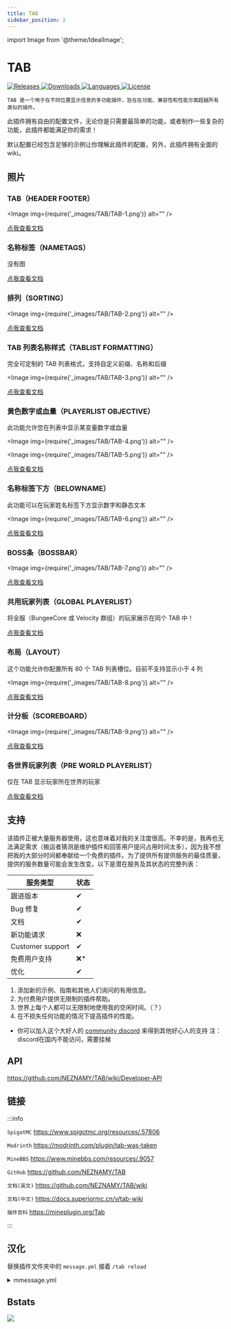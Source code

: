 ```yaml
---
title: TAB
sidebar_position: 2
---
```


import Image from '@theme/IdealImage';

# TAB

<a href="https://github.com/NEZNAMY/TAB/releases">
  <img src="https://img.shields.io/github/v/release/NEZNAMY/TAB" class="stylish-image" alt="Releases" />
</a>
<a href="https://www.spigotmc.org/resources/.57806">
  <img src="https://img.shields.io/spiget/downloads/57806?label=Downloads" class="stylish-image" alt="Downloads" />
</a>
<a href="https://github.com/NEZNAMY/TAB">
  <img src="https://img.shields.io/github/languages/code-size/NEZNAMY/TAB" class="stylish-image" alt="Languages" />
</a>
<a href="https://github.com/NEZNAMY/TAB/blob/main/LICENSE">
  <img src="https://img.shields.io/github/license/NEZNAMY/TAB" class="stylish-image" alt="License" />
</a>

```text
TAB 是一个用于在不同位置显示信息的多功能插件，旨在在功能、兼容性和性能方面超越所有类似的插件。
```

此插件拥有自由的配置文件，无论你是只需要最简单的功能，或者制作一些复杂的功能，此插件都能满足你的需求！

默认配置已经包含足够的示例让你理解此插件的配置，另外，此插件拥有全面的 wiki。

## 照片

### TAB（HEADER FOOTER）

<Image img={require('_images/TAB/TAB-1.png')} alt="" />

[点我查看文档](https://docs.superiormc.cn/v/tab-wiki/core-features/tab-de-ding-bu-he-di-bu)

### 名称标签（NAMETAGS）

没有图

[点我查看文档](https://docs.superiormc.cn/v/tab-wiki/core-features/ming-cheng-biao-qian)

### 排列（SORTING）

<Image img={require('_images/TAB/TAB-2.png')} alt="" />

[点我查看文档](https://docs.superiormc.cn/v/tab-wiki/core-features/pai-lie)

### TAB 列表名称样式（TABLIST FORMATTING）​

完全可定制的 TAB 列表格式，支持自定义前缀、名称和后缀

<Image img={require('_images/TAB/TAB-3.png')} alt="" />

[点我查看文档](https://docs.superiormc.cn/v/tab-wiki/core-features/tab-lie-biao-ming-cheng-yang-shi)

### 黄色数字或血量（PLAYERLIST OBJECTIVE）

此功能允许您在列表中显示某变量数字或血量

<Image img={require('_images/TAB/TAB-4.png')} alt="" />

<Image img={require('_images/TAB/TAB-5.png')} alt="" />

[点我查看文档](https://docs.superiormc.cn/v/tab-wiki/core-features/huang-se-shu-zi)

### 名称标签下方（BELOWNAME）​

此功能可以在玩家姓名标签下方显示数字和静态文本

<Image img={require('_images/TAB/TAB-6.png')} alt="" />

[点我查看文档](https://docs.superiormc.cn/v/tab-wiki/core-features/ming-cheng-biao-qian-xia-fang)

### BOSS条（BOSSBAR）

<Image img={require('_images/TAB/TAB-7.png')} alt="" />

[点我查看文档](https://docs.superiormc.cn/v/tab-wiki/core-features/boss-tiao)

### 共用玩家列表（GLOBAL PLAYERLIST）​

将全服（BungeeCore 或 Velocity 群组）的玩家展示在同个 TAB 中！

[点我查看文档](https://docs.superiormc.cn/v/tab-wiki/core-features/gong-yong-wan-jia-lie-biao)

### 布局（LAYOUT）

这个功能允许你配置所有 80 个 TAB 列表槽位。目前不支持显示小于 4 列

<Image img={require('_images/TAB/TAB-8.png')} alt="" />

[点我查看文档](https://docs.superiormc.cn/v/tab-wiki/core-features/bu-ju)

### 计分板（SCOREBOARD）

<Image img={require('_images/TAB/TAB-9.png')} alt="" />

[点我查看文档](https://docs.superiormc.cn/v/tab-wiki/core-features/ji-fen-ban)

### 各世界玩家列表（PRE WORLD PLAYERLIST）​

仅在 TAB 显示玩家所在世界的玩家

[点我查看文档](https://docs.superiormc.cn/v/tab-wiki/core-features/ge-shi-jie-wan-jia-lie-biao)

## 支持

该插件正被大量服务器使用，这也意味着对我的关注度很高。不幸的是，我再也无法满足需求（搬运者猜测是维护插件和回答用户提问占用时间太多），因为我不想把我的大部分时间都奉献给一个免费的插件。为了提供所有提供服务的最佳质量，提供的服务数量可能会发生改变。以下是潜在服务及其状态的完整列表：

| 服务类型         | 状态 |
| ---------------- | ---- |
| 跟进版本         | ✔   |
| Bug 修复         | ✔   |
| 文档             | ✔   |
| 新功能请求       | ❌  |
| Customer support | ✔   |
| 免费用户支持     | ❌* |
| 优化             | ✔   |

1. 添加新的示例、指南和其他人们询问的有用信息。
2. 为付费用户提供无限制的插件帮助。
3. 世界上每个人都可以无限制地使用我的空闲时间。（？）
4. 在不损失任何功能的情况下提高插件的性能。

* 你可以加入这个大好人的 [community discord](https://discord.gg/YPqXt63YQj) 来得到其他好心人的支持
注：discord在国内不能访问，需要挂梯

## API

https://github.com/NEZNAMY/TAB/wiki/Developer-API

## 链接

:::info

`SpigotMC` https://www.spigotmc.org/resources/.57806

`Modrinth` https://modrinth.com/plugin/tab-was-taken

`MineBBS` https://www.minebbs.com/resources/.9057

`GitHub` https://github.com/NEZNAMY/TAB

`文档(英文)` https://github.com/NEZNAMY/TAB/wiki

`文档(中文)` https://docs.superiormc.cn/v/tab-wiki

`插件百科` https://mineplugin.org/Tab

:::

## 汉化

替换插件文件夹中的 `message.yml` 接着 `/tab reload`

<details>
    <summary>mmessage.yml</summary>

```YAML
announce-command-usage: |-
  用法: /tab announce <种类> <名称> <长度>
  当前支持种类: &lbar, scoreboard
bossbar-feature-not-enabled: '&c想使用此指令，必须先开启bossbar功能'
bossbar-announce-command-usage: '用法: /tab announce bar <bar name> <length>'
bossbar-not-found: '&c拥有此名称的bossbar未找到 "%name%"'
bossbar-already-announced: '&c这条bossbar已被广播'
group-data-removed: '&3[TAB] 组 &e%group% &3中的全部数据已清除'
group-value-assigned: '&3[TAB] %property% ''&r%value%&r&3'' 已被添加至组 &e%group%'
group-value-removed: '&3[TAB] %property% 已被从组 &e%group% &3中移除'
user-data-removed: '&3[TAB] 玩家 &e%player% &3的全部数据已清除'
user-value-assigned: '&3[TAB] %property% ''&r%value%&r&3'' 已被添加至玩家 &e%player%'
user-value-removed: '&3[TAB] %property% 已被从玩家 &e%player% &3中移除'
parse-command-usage: '用法: /tab parse <玩家> <placeholder>'
send-command-usage: |-
  用法: /tab send <种类> <玩家> <bar name> <length>
  当前支持种类: &lbar
send-bar-command-usage: '用法: /tab send bar <玩家> <bar name> <length>'
team-feature-required: '&4想使用此指令，必须先开启计分板功能'
collision-command-ussage: '用法: /tab setcollision <玩家> <true/false>'
no-permission: '&c你没有权限'
command-only-from-game: '&c只能在游戏里执行此指令'
player-not-online: '&c此玩家不存在或不在线 "%player%"'
unlimited-nametag-mode-not-enabled: '&c[TAB] 若要实现此功能，你必须在config中启用 unlimited-nametag-mode '
invalid-number: '"%input%" 不是一个合法数字'
scoreboard-feature-not-enabled: '&4想使用此指令，必须先开启计分板功能'
scoreboard-announce-command-usage: '用法: /tab announce scoreboard <scoreboard name>
  <length>'
scoreboard-not-found: '&c拥有此名称的计分板未找到 "%name%"'
nametag-preview-on: '&7预览模式 &a开启&7.'
nametag-preview-of: '&7预览模式 &3关闭&7.'
reload-success: '&3[TAB] 插件已重载 汉化 by 秋风残叶'
reload-fail-file: '&3[TAB] &4插件重载失败，配置文件 %file% 配置不正确，请查看控制台获得更多信息'
scoreboard-toggle-on: '&2计分板开启'
scoreboard-toggle-off: '&7计分板关闭'
bossbar-toggle-on: '&2Bossbar 当前可见'
bossbar-toggle-off: '&7Bossbar 当前不可见'
scoreboard-show-usage: '用法: /tab scoreboard show <scoreboard> [player]'
bossbar-not-marked-as-announcement: '&c现在bossbar将作为公告栏常驻 (若有条件，将显示内容)'
bossbar-announcement-success: '&a已将bossbar内容 &6%bossbar% &a向全服广播 %length% 秒'
bossbar-send-success: '&a已将bossbar内容 &6%bossbar% &a向玩家 &6%player% &a广播 %length% 秒'
armorstands-disabled-cannot-use-preview: '&c盔甲架已禁用, 将无法使用预览功能'
help-menu:
- '&m                                                                                '
- ' &8>> &3&l/tab reload'
- '      - &7重载插件'
- ' &8>> &3&l/tab &9group&3/&9player &3<name> &9<property> &3<value...>'
- '      - &7请输入 &8/tab group/player &7查看配置方法'
- ' &8>> &3&l/tab ntpreview'
- '      - &7显示自己的名称前后缀'
- ' &8>> &3&l/tab announce bar &3<name> &9<seconds>'
- '      - &7向全服广播bossbar消息'
- ' &8>> &3&l/tab parse <player> <placeholder> '
- '      - &7测试某个变量是否可用'
- ' &8>> &3&l/tab debug [player]'
- '      - &7显示关于玩家的debug消息'
- ' &8>> &3&l/tab cpu'
- '      - &7显示插件的CPU占用'
- ' &8>> &3&l/tab group/player <name> remove'
- '      - &7清除关于玩家/组的全部配置'
- '&m                                                                                '
mysql-help-menu:
- '&6/tab mysql upload - 从文件上传数据至 mysql'
- '&6/tab mysql download - 从 mysql 下载数据至文件'
mysql-fail-not-enabled: '&c无法从MySQL传输数据, 因为MySQL已禁用'
mysql-fail-error: MySQL 数据下载出现错误，请查看控制台获得更多信息
mysql-download-success: '&aMySQL 数据下载成功'
mysql-upload-success: '&aMySQL 数据上传成功'
nametag-help-menu:
- /tab nametag preview - 切换盔甲架预览模式
- /tab nametag toggle - 切换所有玩家的名称前后缀显示（对于指令使用者来说）
nametag-feature-not-enabled: '&c此指令需要先开启名称前后缀功能'
nametags-hidden: '&a所有玩家的名称前后缀对于你不可见'
nametags-shown: '&a所有玩家的名称前后缀对于你可见'
collision-command-usage: 'Usage: /tab setcollision <player> <true/false>'
scoreboard-help-menu:
- /tab scoreboard [on/off/toggle] [player] [options]
- /tab scoreboard show <name> [player]
- /tab scoreboard announce <name> <length>
```

</details>

## Bstats

[![](https://bstats.org/signatures/bukkit/TAB%20Reborn.svg)](https://bstats.org/signatures/bukkit/TAB%20Reborn.svg)
